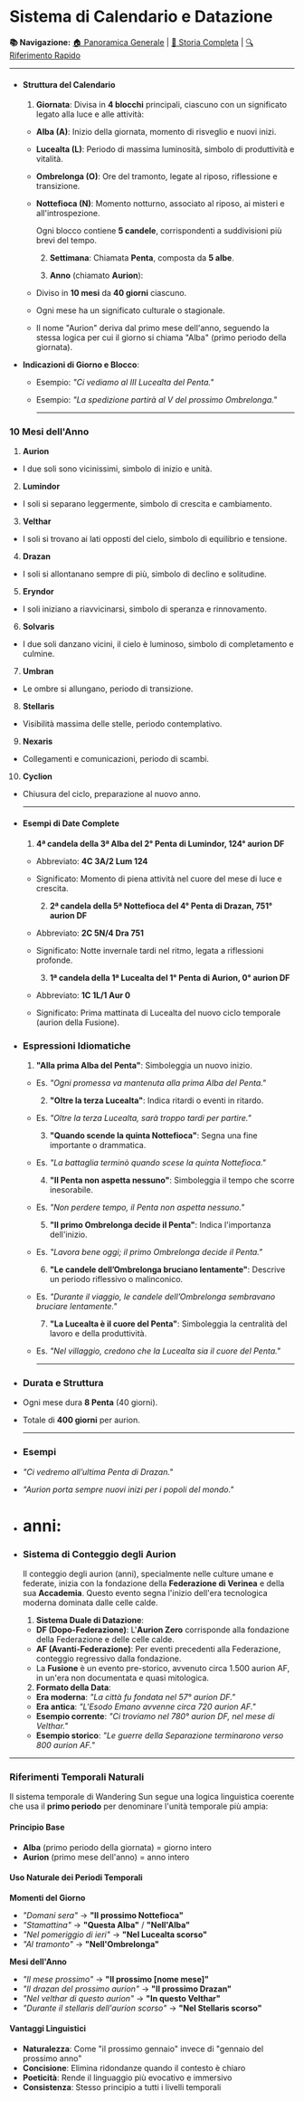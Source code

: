 # Sistema di Calendario e Datazione

**📚 Navigazione:** [🏠 Panoramica Generale](00_ESSENTIALS.md) | [📖 Storia Completa](01_HISTORY.md) | [🔍 Riferimento Rapido](02_CLAUDE_REFERENCE.md)

---
- #### **Struttura del Calendario**
  
  1. **Giornata**:
   Divisa in **4 blocchi** principali, ciascuno con un significato legato alla luce e alle attività:
	- **Alba (A)**: Inizio della giornata, momento di risveglio e nuovi inizi.
	- **Lucealta (L)**: Periodo di massima luminosità, simbolo di produttività e vitalità.
	- **Ombrelonga (O)**: Ore del tramonto, legate al riposo, riflessione e transizione.
	- **Nottefioca (N)**: Momento notturno, associato al riposo, ai misteri e all'introspezione.
	  
	  Ogni blocco contiene **5 candele**, corrispondenti a suddivisioni più brevi del tempo.
	  
	  2. **Settimana**: 
	  Chiamata **Penta**, composta da **5 albe**.
	  
	  3. **Anno** (chiamato **Aurion**):
	- Diviso in **10 mesi** da **40 giorni** ciascuno.
	- Ogni mese ha un significato culturale o stagionale.
	- Il nome "Aurion" deriva dal primo mese dell'anno, seguendo la stessa logica per cui il giorno si chiama "Alba" (primo periodo della giornata).
- **Indicazioni di Giorno e Blocco**:
	- Esempio: *"Ci vediamo al III Lucealta del Penta."*
	- Esempio: *"La spedizione partirà al V del prossimo Ombrelonga."*
	  
	  ---
### 10 Mesi dell'Anno
1. **Aurion**
  - I due soli sono vicinissimi, simbolo di inizio e unità.  

2. **Lumindor**
  - I soli si separano leggermente, simbolo di crescita e cambiamento.  

3. **Velthar**
  - I soli si trovano ai lati opposti del cielo, simbolo di equilibrio e tensione.  

4. **Drazan**
  - I soli si allontanano sempre di più, simbolo di declino e solitudine.  

5. **Eryndor**
  - I soli iniziano a riavvicinarsi, simbolo di speranza e rinnovamento.  

6. **Solvaris**
  - I due soli danzano vicini, il cielo è luminoso, simbolo di completamento e culmine.

7. **Umbran**
  - Le ombre si allungano, periodo di transizione.

8. **Stellaris**
  - Visibilità massima delle stelle, periodo contemplativo.

9. **Nexaris**
  - Collegamenti e comunicazioni, periodo di scambi.

10. **Cyclion**
  - Chiusura del ciclo, preparazione al nuovo anno.  

	  ---
- #### **Esempi di Date Complete**
  
  1. **4ª candela della 3ª Alba del 2° Penta di Lumindor, 124° aurion DF**
	- Abbreviato: **4C 3A/2 Lum 124**
	- Significato: Momento di piena attività nel cuore del mese di luce e crescita.
	  
	  2. **2ª candela della 5ª Nottefioca del 4° Penta di Drazan, 751° aurion DF**
	- Abbreviato: **2C 5N/4 Dra 751**
	- Significato: Notte invernale tardi nel ritmo, legata a riflessioni profonde.
	  
	  3. **1ª candela della 1ª Lucealta del 1° Penta di Aurion, 0° aurion DF**
	- Abbreviato: **1C 1L/1 Aur 0**
	- Significato: Prima mattinata di Lucealta del nuovo ciclo temporale (aurion della Fusione).
- ### Espressioni Idiomatiche
  1. **"Alla prima Alba del Penta"**: Simboleggia un nuovo inizio.
	- Es. *"Ogni promessa va mantenuta alla prima Alba del Penta."*
	  
	  2. **"Oltre la terza Lucealta"**: Indica ritardi o eventi in ritardo.
	- Es. *"Oltre la terza Lucealta, sarà troppo tardi per partire."*
	  
	  3. **"Quando scende la quinta Nottefioca"**: Segna una fine importante o drammatica.
	- Es. *"La battaglia terminò quando scese la quinta Nottefioca."*
	  
	  4. **"Il Penta non aspetta nessuno"**: Simboleggia il tempo che scorre inesorabile.
	- Es. *"Non perdere tempo, il Penta non aspetta nessuno."*
	  
	  5. **"Il primo Ombrelonga decide il Penta"**: Indica l'importanza dell'inizio.
	- Es. *"Lavora bene oggi; il primo Ombrelonga decide il Penta."*
	  
	  6. **"Le candele dell’Ombrelonga bruciano lentamente"**: Descrive un periodo riflessivo o malinconico.
	- Es. *"Durante il viaggio, le candele dell’Ombrelonga sembravano bruciare lentamente."*
	  
	  7. **"La Lucealta è il cuore del Penta"**: Simboleggia la centralità del lavoro e della produttività.
	- Es. *"Nel villaggio, credono che la Lucealta sia il cuore del Penta."*
	  
	  
	  
	  ---
- ### Durata e Struttura
- Ogni mese dura **8 Penta** (40 giorni).
- Totale di **400 giorni** per aurion.  
  
  ---
- ### Esempi
- *"Ci vedremo all’ultima Penta di Drazan."*
- *"Aurion porta sempre nuovi inizi per i popoli del mondo."*
- # anni:
- ### Sistema di Conteggio degli Aurion
  Il conteggio degli aurion (anni), specialmente nelle culture umane e federate, inizia con la fondazione della **Federazione di Verinea** e della sua **Accademia**. Questo evento segna l'inizio dell'era tecnologica moderna dominata dalle celle calde.
  
  1.  **Sistema Duale di Datazione**:
    *   **DF (Dopo-Federazione)**: L'**Aurion Zero** corrisponde alla fondazione della Federazione e delle celle calde.
    *   **AF (Avanti-Federazione)**: Per eventi precedenti alla Federazione, conteggio regressivo dalla fondazione.
    *   La **Fusione** è un evento pre-storico, avvenuto circa 1.500 aurion AF, in un'era non documentata e quasi mitologica.
  
  2.  **Formato della Data**:
    *   **Era moderna**: *"La città fu fondata nel 57° aurion DF."*
    *   **Era antica**: *"L'Esodo Emano avvenne circa 720 aurion AF."*
    *   **Esempio corrente**: *"Ci troviamo nel 780° aurion DF, nel mese di Velthar."*
    *   **Esempio storico**: *"Le guerre della Separazione terminarono verso 800 aurion AF."*

---

### Riferimenti Temporali Naturali

Il sistema temporale di Wandering Sun segue una logica linguistica coerente che usa il **primo periodo** per denominare l'unità temporale più ampia:

#### Principio Base
- **Alba** (primo periodo della giornata) = giorno intero
- **Aurion** (primo mese dell'anno) = anno intero

#### Uso Naturale dei Periodi Temporali
**Momenti del Giorno**
- *"Domani sera"* → **"Il prossimo Nottefioca"**
- *"Stamattina"* → **"Questa Alba"** / **"Nell'Alba"**
- *"Nel pomeriggio di ieri"* → **"Nel Lucealta scorso"**
- *"Al tramonto"* → **"Nell'Ombrelonga"**

**Mesi dell'Anno**
- *"Il mese prossimo"* → **"Il prossimo [nome mese]"**
- *"Il drazan del prossimo aurion"* → **"Il prossimo Drazan"**
- *"Nel velthar di questo aurion"* → **"In questo Velthar"**
- *"Durante il stellaris dell'aurion scorso"* → **"Nel Stellaris scorso"**

#### Vantaggi Linguistici
- **Naturalezza**: Come "il prossimo gennaio" invece di "gennaio del prossimo anno"
- **Concisione**: Elimina ridondanze quando il contesto è chiaro
- **Poeticità**: Rende il linguaggio più evocativo e immersivo
- **Consistenza**: Stesso principio a tutti i livelli temporali
